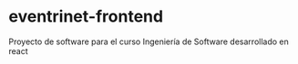 # eventrinet-frontend
Proyecto de software para el curso Ingeniería de Software desarrollado en react
